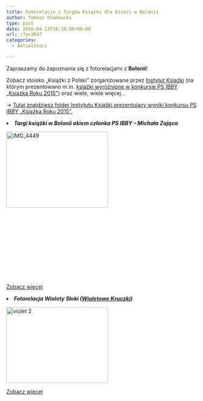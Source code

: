 ```yaml
---
title: Fotorelacje z Targów Książki dla Dzieci w Bolonii
author: Tomasz Osadowski
type: post
date: 2016-04-13T16:18:56+00:00
url: /?p=3047
categories:
  - Aktualności

---
```

Zapraszamy do zapoznania się z fotorelacjami z **Bolonii**!

Zobacz stoisko &#8222;Książki z Polski&#8221; zorganizowane przez <a href="http://www.instytutksiazki.pl/wydarzenia,aktualnosci,34936,dzis-startuja-targi-ksiazki-dla-dzieci-w-bolonii.html" target="_blank">Instytut Książki</a> (na którym prezentowano m.in. <a href="http://www.ibby.pl/?p=2690" target="_blank">książki wyróżnione w konkursie PS IBBY &#8222;Książka Roku 2015&#8221;</a>) oraz wiele, wiele więcej&#8230;

→ <a href="http://instytutksiazki.pl/upload/Files/u1_-_Kopia.compressed.pdf" target="_blank">Tutaj znajdziesz folder Instytutu Książki prezentujący wyniki konkursu PS IBBY &#8222;Książka Roku 2015&#8221;.</a>

<li class="fbPhotoAlbumTitle">
  <strong><em>Targi książki w Bolonii okiem członka PS IBBY &#8211; Michała Zająca</em></strong>
</li>

<a href="https://www.facebook.com/media/set/?set=a.977805649002290.1073741863.176633315786198&type=3" target="_blank"><img class="alignleft wp-image-3050 size-medium" src="http://www.ibby.pl/wp-content/uploads/2016/04/IMG_4449-267x200.jpg" alt="IMG_4449" width="267" height="200" srcset="http://www.ibby.pl/wp-content/uploads/2016/04/IMG_4449-267x200.jpg 267w, http://www.ibby.pl/wp-content/uploads/2016/04/IMG_4449-133x100.jpg 133w, http://www.ibby.pl/wp-content/uploads/2016/04/IMG_4449-768x576.jpg 768w, http://www.ibby.pl/wp-content/uploads/2016/04/IMG_4449-800x600.jpg 800w" sizes="(max-width: 267px) 100vw, 267px" /></a>

&nbsp;

&nbsp;

&nbsp;

&nbsp;

&nbsp;

&nbsp;

<a href="https://www.facebook.com/media/set/?set=a.977805649002290.1073741863.176633315786198&type=3" target="_blank">Zobacz więcej</a>

<li class="fbPhotoAlbumTitle">
  <em><strong>Fotorelacja Wiolety Słoki (<a href="https://www.facebook.com/WioletoweKruczki/?fref=photo" target="_blank">Wioletowe Kruczki</a>)</strong></em>
</li>

<a href="https://www.facebook.com/media/set/?set=a.990980177648507.1073741890.368163246596873&type=3" target="_blank"><img class="alignnone size-medium wp-image-3055" src="http://www.ibby.pl/wp-content/uploads/2016/04/violet-2-267x200.jpg" alt="violet 2" width="267" height="200" srcset="http://www.ibby.pl/wp-content/uploads/2016/04/violet-2-267x200.jpg 267w, http://www.ibby.pl/wp-content/uploads/2016/04/violet-2-133x100.jpg 133w, http://www.ibby.pl/wp-content/uploads/2016/04/violet-2-768x576.jpg 768w, http://www.ibby.pl/wp-content/uploads/2016/04/violet-2-800x600.jpg 800w, http://www.ibby.pl/wp-content/uploads/2016/04/violet-2.jpg 960w" sizes="(max-width: 267px) 100vw, 267px" /></a>

<a href="https://www.facebook.com/media/set/?set=a.990980177648507.1073741890.368163246596873&type=3" target="_blank">Zobacz więcej</a>
